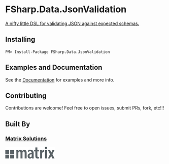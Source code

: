 # FSharp.Data.JsonValidation

[A nifty little DSL for validating JSON against expected schemas.](https://matrixsolutions.github.io/FSharp.Data.JsonValidation/)

## Installing

```nuget
PM> Install-Package FSharp.Data.JsonValidation
```

## Examples and Documentation

See the [Documentation](https://matrixsolutions.github.io/FSharp.Data.JsonValidation/) for examples and more info.


## Contributing

Contributions are welcome! Feel free to open issues, submit PRs, fork, etc!!!

## Built By

### [Matrix Solutions](http://www.matrixformedia.com/)
![Matrix Solutions Logo](./docsrc/files/img/logo-matrix-gray.png)
